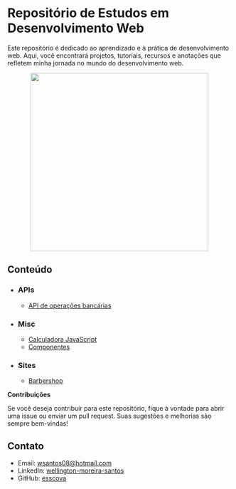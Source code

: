 
# Repositório de Estudos em Desenvolvimento Web
Este repositório é dedicado ao aprendizado e à prática de desenvolvimento web. Aqui, você encontrará projetos, tutoriais, recursos e anotações que refletem minha jornada no mundo do desenvolvimento web.

<p align='center'>
	<img src='https://blog.ensalza.com/wp-content/uploads/frontend-y-backend.png' width=400 />
</p>


## Conteúdo
- ### APIs
	- [API de operações bancárias](./api-CRUD-financas[exp])
- ### Misc
	- [Calculadora JavaScript](./app-calculadora[js])
	- [Componentes](./componentes)
- ### Sites
	- [Barbershop](./site-barbershop)

**Contribuições**

Se você deseja contribuir para este repositório, fique à vontade para abrir uma issue ou enviar um pull request. Suas sugestões e melhorias são sempre bem-vindas!

## Contato

* Email: wsantos08@hotmail.com
* LinkedIn: [wellington-moreira-santos](https://www.linkedin.com/in/wellington-moreira-santos/)
* GitHub: [esscova](https://github.com/esscova)

